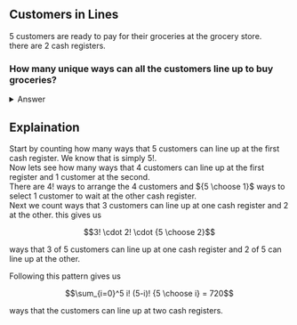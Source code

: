 ## Customers in Lines
$5$ customers are ready to pay for their groceries at the grocery store.  
there are $2$ cash registers.  
### How many unique ways can all the customers line up to buy groceries?
<details><summary>Answer</summary>$$\sum_{i=0}^5 i! (5-i)! {n \choose i} = 720$$</details>

## Explaination
Start by counting how many ways that $5$ customers can line up at the first cash register.  We know that is simply $5!$.  
Now lets see how many ways that $4$ customers can line up at the first register and $1$ customer at the second.  
There are $4!$ ways to arrange the $4$ customers and ${5 \choose 1}$ ways to select $1$ customer to wait at the other cash register.  
Next we count ways that $3$ customers can line up at one cash register and $2$ at the other.  this gives us
```math
3! \cdot 2! \cdot {5 \choose 2}
```
ways that $3$ of $5$ customers can line up at one cash register and $2$ of $5$ can line up at the other.  

Following this pattern gives us
```math
\sum_{i=0}^5 i! (5-i)! {5 \choose i} = 720
```
ways that the customers can line up at two cash registers.
